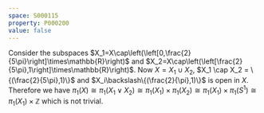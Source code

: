 ```yaml
---
space: S000115
property: P000200
value: false
---
```


Consider the subspaces $X_1=X\cap\left(\left[0,\frac{2}{5\pi}\right]\times\mathbb{R}\right)$ and $X_2=X\cap\left(\left[\frac{2}{5\pi},1\right]\times\mathbb{R}\right)$.
Now $X= X_1\cup X_2$, $X_1 \cap X_2 = \{(\frac{2}{5\pi},1)\}$ and $X_i\backslash\{(\frac{2}{\pi},1)\}$ is open in $X$.
Therefore we have $\pi_1(X) \cong \pi_1(X_1\vee X_2) \cong \pi_1(X_1) \times \pi_1(X_2) \cong \pi_1(X_1) \times \pi_1(S^1) \cong \pi_1(X_1) \times \mathbb{Z}$ which is not trivial.